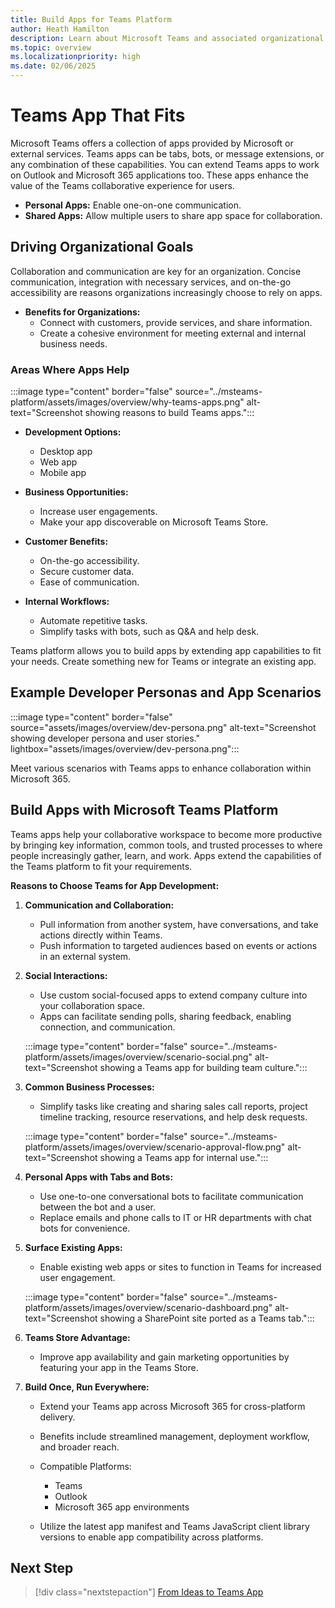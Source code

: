 ```yaml
---
title: Build Apps for Teams Platform
author: Heath Hamilton
description: Learn about Microsoft Teams and associated organizational goals, why you should build apps on the Teams platform, and how Teams apps help meet business needs.
ms.topic: overview
ms.localizationpriority: high
ms.date: 02/06/2025
---
```


# Teams App That Fits

Microsoft Teams offers a collection of apps provided by Microsoft or external services. Teams apps can be tabs, bots, or message extensions, or any combination of these capabilities. You can extend Teams apps to work on Outlook and Microsoft 365 applications too. These apps enhance the value of the Teams collaborative experience for users.

- **Personal Apps:** Enable one-on-one communication.
- **Shared Apps:** Allow multiple users to share app space for collaboration.

## Driving Organizational Goals

Collaboration and communication are key for an organization. Concise communication, integration with necessary services, and on-the-go accessibility are reasons organizations increasingly choose to rely on apps.

- **Benefits for Organizations:**
  - Connect with customers, provide services, and share information.
  - Create a cohesive environment for meeting external and internal business needs.

### Areas Where Apps Help

:::image type="content" border="false" source="../msteams-platform/assets/images/overview/why-teams-apps.png" alt-text="Screenshot showing reasons to build Teams apps.":::

- **Development Options:**
  - Desktop app
  - Web app
  - Mobile app

- **Business Opportunities:**
  - Increase user engagements.
  - Make your app discoverable on Microsoft Teams Store.

- **Customer Benefits:**
  - On-the-go accessibility.
  - Secure customer data.
  - Ease of communication.

- **Internal Workflows:**
  - Automate repetitive tasks.
  - Simplify tasks with bots, such as Q&A and help desk.

Teams platform allows you to build apps by extending app capabilities to fit your needs. Create something new for Teams or integrate an existing app.

## Example Developer Personas and App Scenarios

:::image type="content" border="false" source="assets/images/overview/dev-persona.png" alt-text="Screenshot showing developer persona and user stories." lightbox="assets/images/overview/dev-persona.png":::

Meet various scenarios with Teams apps to enhance collaboration within Microsoft 365.

## Build Apps with Microsoft Teams Platform

Teams apps help your collaborative workspace to become more productive by bringing key information, common tools, and trusted processes to where people increasingly gather, learn, and work. Apps extend the capabilities of the Teams platform to fit your requirements.

**Reasons to Choose Teams for App Development:**

1. **Communication and Collaboration:** 
   - Pull information from another system, have conversations, and take actions directly within Teams.
   - Push information to targeted audiences based on events or actions in an external system.

2. **Social Interactions:**
   - Use custom social-focused apps to extend company culture into your collaboration space.
   - Apps can facilitate sending polls, sharing feedback, enabling connection, and communication.

   :::image type="content" border="false" source="../msteams-platform/assets/images/overview/scenario-social.png" alt-text="Screenshot showing a Teams app for building team culture.":::

3. **Common Business Processes:**
   - Simplify tasks like creating and sharing sales call reports, project timeline tracking, resource reservations, and help desk requests.

   :::image type="content" border="false" source="../msteams-platform/assets/images/overview/scenario-approval-flow.png" alt-text="Screenshot showing a Teams app for internal use.":::

4. **Personal Apps with Tabs and Bots:**
   - Use one-to-one conversational bots to facilitate communication between the bot and a user.
   - Replace emails and phone calls to IT or HR departments with chat bots for convenience.

5. **Surface Existing Apps:**
   - Enable existing web apps or sites to function in Teams for increased user engagement.

   :::image type="content" border="false" source="../msteams-platform/assets/images/overview/scenario-dashboard.png" alt-text="Screenshot showing a SharePoint site ported as a Teams tab.":::

6. **Teams Store Advantage:**
   - Improve app availability and gain marketing opportunities by featuring your app in the Teams Store.

7. **Build Once, Run Everywhere:**
   - Extend your Teams app across Microsoft 365 for cross-platform delivery.
   - Benefits include streamlined management, deployment workflow, and broader reach.

   - Compatible Platforms:
     - Teams
     - Outlook
     - Microsoft 365 app environments

   - Utilize the latest app manifest and Teams JavaScript client library versions to enable app compatibility across platforms.

## Next Step

> [!div class="nextstepaction"]
> [From Ideas to Teams App](overview-story.md)